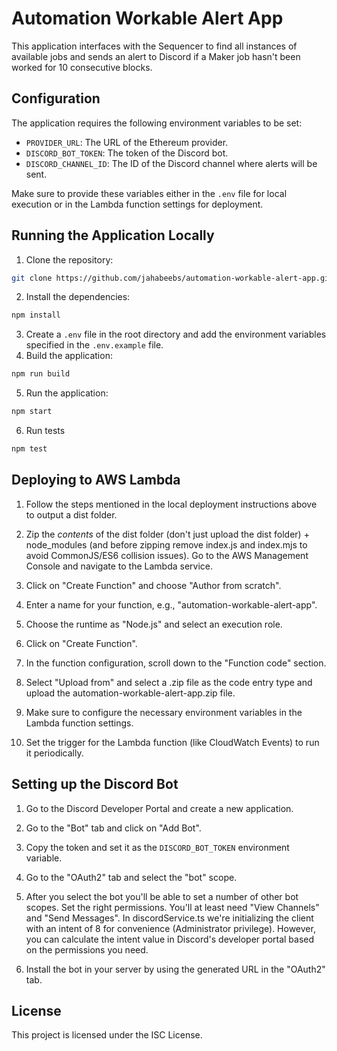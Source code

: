 # Automation Workable Alert App

This application interfaces with the Sequencer to find all instances of available jobs and sends an alert to Discord if a Maker job hasn't been worked for 10 consecutive blocks.

## Configuration

The application requires the following environment variables to be set:

- `PROVIDER_URL`: The URL of the Ethereum provider.
- `DISCORD_BOT_TOKEN`: The token of the Discord bot.
- `DISCORD_CHANNEL_ID`: The ID of the Discord channel where alerts will be sent.

Make sure to provide these variables either in the `.env` file for local execution or in the Lambda function settings for deployment.


## Running the Application Locally

1. Clone the repository:
```bash
git clone https://github.com/jahabeebs/automation-workable-alert-app.git
```

2. Install the dependencies:
```bash
npm install
```

3. Create a `.env` file in the root directory and add the environment variables specified in the `.env.example` file.
4. Build the application:
```bash
npm run build
```
5. Run the application:
```bash
npm start
```

6. Run tests
```bash
npm test
```

## Deploying to AWS Lambda

1. Follow the steps mentioned in the local deployment instructions above to output a dist folder.

2. Zip the *contents* of the dist folder (don't just upload the dist folder) + node_modules (and before zipping remove index.js and index.mjs to avoid CommonJS/ES6 collision issues). Go to the AWS Management Console and navigate to the Lambda service.

3. Click on "Create Function" and choose "Author from scratch".
   
4. Enter a name for your function, e.g., "automation-workable-alert-app".
   
5. Choose the runtime as "Node.js" and select an execution role.
   
6. Click on "Create Function".
   
7. In the function configuration, scroll down to the "Function code" section.
   
8. Select "Upload from" and select a .zip file as the code entry type and upload the automation-workable-alert-app.zip file.

9. Make sure to configure the necessary environment variables in the Lambda function settings.

10. Set the trigger for the Lambda function (like CloudWatch Events) to run it periodically.

## Setting up the Discord Bot

1. Go to the Discord Developer Portal and create a new application.

2. Go to the "Bot" tab and click on "Add Bot".

3. Copy the token and set it as the `DISCORD_BOT_TOKEN` environment variable.

4. Go to the "OAuth2" tab and select the "bot" scope.

5. After you select the bot you'll be able to set a number of other bot scopes. Set the right permissions. You'll at least need "View Channels" and "Send Messages". 
In discordService.ts we're initializing the client with an intent of 8 for convenience (Administrator privilege). However, you can calculate the intent value in Discord's developer portal based on the permissions you need.

6. Install the bot in your server by using the generated URL in the "OAuth2" tab.

## License

This project is licensed under the ISC License.
